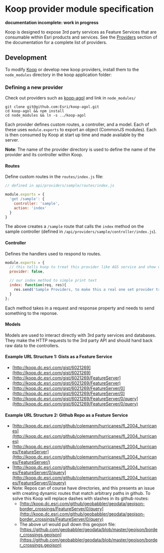 # Koop provider module specification

**documentation incomplete: work in progress**

Koop is designed to expose 3rd party services as Feature Services that are consumable within Esri products and services. See the [Providers](https://github.com/koopjs/koopjs.github.io/blob/master/docs/providers.md) section of the documentation for a complete list of providers.

## Development

To modify [Koop](https://github.com/esri/koop) or develop new koop providers, install them to the `node_modules` directory in the koop application folder:

### Defining a new provider

Check out providers such as [koop-agol](https://github.com/Esri/koop-agol) and link in `node_modules/`

```
git clone git@github.com:Esri/koop-agol.git
cd koop-agol && npm install
cd node_modules && ln -s ../koop-agol
```

Each provider defines custom routes, a controller, and a model. Each of these uses `module.exports` to export an object (CommonJS modules).  Each is then consumed by Koop at start up time and made available by the server.

**Note**: The name of the provider directory is used to define the name of the provider and its controller within Koop.

#### Routes

Define custom routes in the `routes/index.js` file:

```javascript
// defined in api/providers/sample/routes/index.js

module.exports = {
  'get /sample': {
    controller: 'sample',
    action: 'index'
  }
}
```

The above creates a `/sample` route that calls the `index` method on the sample controller (defined in `/api/providers/sample/controller/index.js`).

#### Controller

Defines the handlers used to respond to routes.

```javascript
module.exports = {
  // this tells koop to treat this provider like AGS service and show up at the root data provider endpoint
  provider: false,

  // our index method to simple print text
  index: function(req, res){
    res.send('Sample Providers, to make this a real one set provider true');
  }
};
```

Each method takes in a request and response property and needs to send something to the reponse.

#### Models

Models are used to interact directly with 3rd party services and databases. They make the HTTP requests to the 3rd party API and should hand back raw data to the controllers.

#### Example URL Structure 1: Gists as a Feature Service

  * [http://koop.dc.esri.com/gist/6021269](http://koop.dc.esri.com/gist/6021269)
  * [http://koop.dc.esri.com/gist/6021269/FeatureServer](http://koop.dc.esri.com/gist/6021269/FeatureServer)
  * [http://koop.dc.esri.com/gist/6021269/FeatureServer/0](http://koop.dc.esri.com/gist/6021269/FeatureServer/0)
  * [http://koop.dc.esri.com/gist/6021269/FeatureServer/0/query](http://koop.dc.esri.com/gist/6021269/FeatureServer/0/query)

#### Example URL Structure 2: Github Repo as a Feature Service

  * [http://koop.dc.esri.com/github/colemanm/hurricanes/fl_2004_hurricanes](http://koop.dc.esri.com/github/colemanm/hurricanes/fl_2004_hurricanes)
  * [http://koop.dc.esri.com/github/colemanm/hurricanes/fl_2004_hurricanes/FeatureServer](http://koop.dc.esri.com/github/colemanm/hurricanes/fl_2004_hurricanes/FeatureServer/)
  * [http://koop.dc.esri.com/github/colemanm/hurricanes/fl_2004_hurricanes/FeatureServer/0/query](http://koop.dc.esri.com/github/colemanm/hurricanes/fl_2004_hurricanes/FeatureServer/0/query)
  * Note: Repos can of course have directories, and this presents an issue with creating dynamic routes that match arbitrary paths in github. To solve this Koop will replace dashes with slashes in its github routes:
    * [http://koop.dc.esri.com/github/geobabbler/geodata/geojson-border_crossings/FeatureServer/0/query](http://koop.dc.esri.com/github/geobabbler/geodata/geojson-border_crossings/FeatureServer/0/query)
    * The above url would pull down this geojson file: [https://github.com/geobabbler/geodata/blob/master/geojson/border_crossings.geojson](https://github.com/geobabbler/geodata/blob/master/geojson/border_crossings.geojson)

